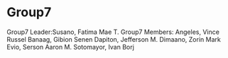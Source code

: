 # Group7
Group7  Leader:Susano, Fatima Mae T.
Group7  Members: Angeles, Vince Russel Banaag, Gibion Senen Dapiton, Jefferson M.  Dimaano, Zorin Mark  Evio, Serson Aaron M.  Sotomayor, Ivan Borj
